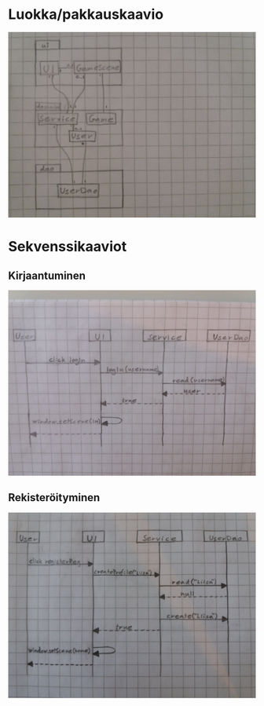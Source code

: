 # Luokka/pakkauskaavio

![kuva](https://github.com/Hanna432/ot_harjoitustyo/blob/master/laskarit/kuvat/luokkakaavio.jpg)

# Sekvenssikaaviot

## Kirjaantuminen

![kuva](https://github.com/Hanna432/ot_harjoitustyo/blob/master/laskarit/kuvat/logIn.jpg)

## Rekisteröityminen

![kuva](https://github.com/Hanna432/ot_harjoitustyo/blob/master/laskarit/kuvat/register.jpg)
